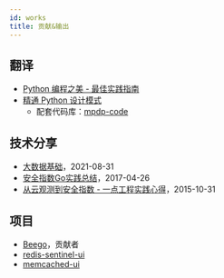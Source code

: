 ```yaml
---
id: works
title: 贡献&输出
---
```


## 翻译

- [Python 编程之美 - 最佳实践指南](https://book.douban.com/subject/30314669/)
- [精通 Python 设计模式](https://book.douban.com/subject/26829015/)
  - 配套代码库：[mpdp-code](https://github.com/kitelife/mpdp-code)

## 技术分享

- [大数据基础](https://pan.baidu.com/s/135cnRtAX7WyAY5qRLBDEvw)，2021-08-31
- [安全指数Go实践总结](https://pan.baidu.com/s/1qXAHt16)，2017-04-26
- [从云观测到安全指数 - 一点工程实践心得](https://pan.baidu.com/s/1i4XlHT7)，2015-10-31

## 项目

- [Beego](https://github.com/beego/beego)，贡献者
- [redis-sentinel-ui](https://github.com/kitelife/redis-sentinel-ui)
- [memcached-ui](https://github.com/kitelife/memcached-ui)